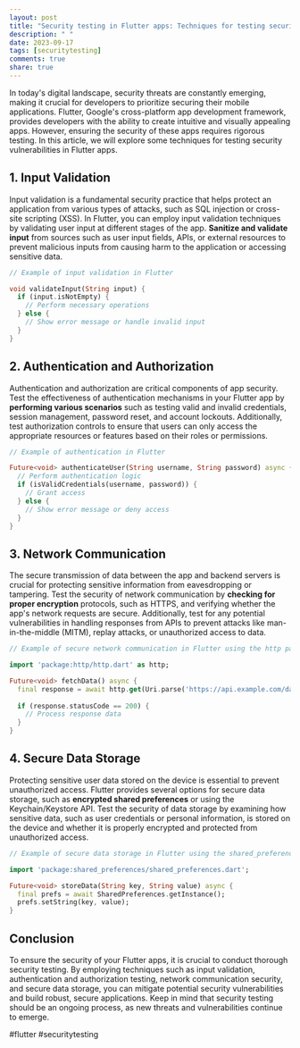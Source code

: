 ```yaml
---
layout: post
title: "Security testing in Flutter apps: Techniques for testing security vulnerabilities in Flutter apps"
description: " "
date: 2023-09-17
tags: [securitytesting]
comments: true
share: true
---
```


In today's digital landscape, security threats are constantly emerging, making it crucial for developers to prioritize securing their mobile applications. Flutter, Google's cross-platform app development framework, provides developers with the ability to create intuitive and visually appealing apps. However, ensuring the security of these apps requires rigorous testing. In this article, we will explore some techniques for testing security vulnerabilities in Flutter apps.

## 1. Input Validation

Input validation is a fundamental security practice that helps protect an application from various types of attacks, such as SQL injection or cross-site scripting (XSS). In Flutter, you can employ input validation techniques by validating user input at different stages of the app. **Sanitize and validate input** from sources such as user input fields, APIs, or external resources to prevent malicious inputs from causing harm to the application or accessing sensitive data.

```dart
// Example of input validation in Flutter

void validateInput(String input) {
  if (input.isNotEmpty) {
    // Perform necessary operations
  } else {
    // Show error message or handle invalid input
  }
}
```

## 2. Authentication and Authorization

Authentication and authorization are critical components of app security. Test the effectiveness of authentication mechanisms in your Flutter app by **performing various scenarios** such as testing valid and invalid credentials, session management, password reset, and account lockouts. Additionally, test authorization controls to ensure that users can only access the appropriate resources or features based on their roles or permissions.

```dart
// Example of authentication in Flutter

Future<void> authenticateUser(String username, String password) async {
  // Perform authentication logic
  if (isValidCredentials(username, password)) {
    // Grant access
  } else {
    // Show error message or deny access
  }
}
```

## 3. Network Communication

The secure transmission of data between the app and backend servers is crucial for protecting sensitive information from eavesdropping or tampering. Test the security of network communication by **checking for proper encryption** protocols, such as HTTPS, and verifying whether the app's network requests are secure. Additionally, test for any potential vulnerabilities in handling responses from APIs to prevent attacks like man-in-the-middle (MITM), replay attacks, or unauthorized access to data.

```dart
// Example of secure network communication in Flutter using the http package

import 'package:http/http.dart' as http;

Future<void> fetchData() async {
  final response = await http.get(Uri.parse('https://api.example.com/data'));
 
  if (response.statusCode == 200) {
    // Process response data
  }
}
```

## 4. Secure Data Storage

Protecting sensitive user data stored on the device is essential to prevent unauthorized access. Flutter provides several options for secure data storage, such as **encrypted shared preferences** or using the Keychain/Keystore API. Test the security of data storage by examining how sensitive data, such as user credentials or personal information, is stored on the device and whether it is properly encrypted and protected from unauthorized access.

```dart
// Example of secure data storage in Flutter using the shared_preferences package

import 'package:shared_preferences/shared_preferences.dart';

Future<void> storeData(String key, String value) async {
  final prefs = await SharedPreferences.getInstance();
  prefs.setString(key, value);
}
```

## Conclusion

To ensure the security of your Flutter apps, it is crucial to conduct thorough security testing. By employing techniques such as input validation, authentication and authorization testing, network communication security, and secure data storage, you can mitigate potential security vulnerabilities and build robust, secure applications. Keep in mind that security testing should be an ongoing process, as new threats and vulnerabilities continue to emerge.

#flutter #securitytesting